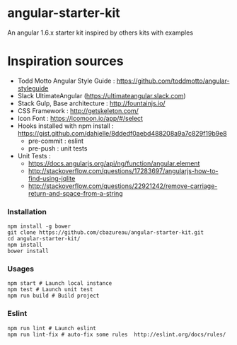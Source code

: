 # angular-starter-kit
An angular 1.6.x starter kit inspired by others kits with examples

# Inspiration sources

- Todd Motto Angular Style Guide : https://github.com/toddmotto/angular-styleguide
- Slack UltimateAngular (https://ultimateangular.slack.com)
- Stack Gulp, Base architecture : http://fountainjs.io/
- CSS Framework : http://getskeleton.com/
- Icon Font : https://icomoon.io/app/#/select
- Hooks installed with npm install : https://gist.github.com/dahjelle/8ddedf0aebd488208a9a7c829f19b9e8
  - pre-commit : eslint
  - pre-push : unit tests
- Unit Tests : 
  - https://docs.angularjs.org/api/ng/function/angular.element
  - http://stackoverflow.com/questions/17283697/angularjs-how-to-find-using-jqlite
  - http://stackoverflow.com/questions/22921242/remove-carriage-return-and-space-from-a-string

### Installation
```
npm install -g bower
git clone https://github.com/cbazureau/angular-starter-kit.git
cd angular-starter-kit/
npm install
bower install
```

### Usages
```
npm start # Launch local instance
npm test # Launch unit test
npm run build # Build project
```

### Eslint
```
npm run lint # Launch eslint
npm run lint-fix # auto-fix some rules  http://eslint.org/docs/rules/
```
